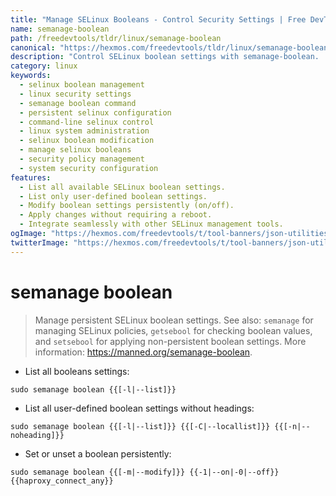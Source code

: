 ```yaml
---
title: "Manage SELinux Booleans - Control Security Settings | Free DevTools"
name: semanage-boolean
path: /freedevtools/tldr/linux/semanage-boolean
canonical: "https://hexmos.com/freedevtools/tldr/linux/semanage-boolean/"
description: "Control SELinux boolean settings with semanage-boolean.  Manage persistent security configurations using this powerful command-line tool. Free online tool, no registration required."
category: linux
keywords:
  - selinux boolean management
  - linux security settings
  - semanage boolean command
  - persistent selinux configuration
  - command-line selinux control
  - linux system administration
  - selinux boolean modification
  - manage selinux booleans
  - security policy management
  - system security configuration
features:
  - List all available SELinux boolean settings.
  - List only user-defined boolean settings.
  - Modify boolean settings persistently (on/off).
  - Apply changes without requiring a reboot.
  - Integrate seamlessly with other SELinux management tools.
ogImage: "https://hexmos.com/freedevtools/t/tool-banners/json-utilities-banner.png"
twitterImage: "https://hexmos.com/freedevtools/t/tool-banners/json-utilities-banner.png"
---
```


# semanage boolean

> Manage persistent SELinux boolean settings.
> See also: `semanage` for managing SELinux policies, `getsebool` for checking boolean values, and `setsebool` for applying non-persistent boolean settings.
> More information: <https://manned.org/semanage-boolean>.

- List all booleans settings:

`sudo semanage boolean {{[-l|--list]}}`

- List all user-defined boolean settings without headings:

`sudo semanage boolean {{[-l|--list]}} {{[-C|--locallist]}} {{[-n|--noheading]}}`

- Set or unset a boolean persistently:

`sudo semanage boolean {{[-m|--modify]}} {{-1|--on|-0|--off}} {{haproxy_connect_any}}`
